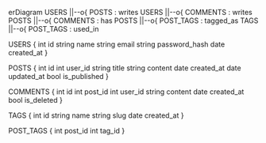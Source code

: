 erDiagram
  USERS ||--o{ POSTS : writes
  USERS ||--o{ COMMENTS : writes
  POSTS ||--o{ COMMENTS : has
  POSTS ||--o{ POST_TAGS : tagged_as
  TAGS  ||--o{ POST_TAGS : used_in

  USERS {
    int id
    string name
    string email
    string password_hash
    date created_at
  }

  POSTS {
    int id
    int user_id
    string title
    string content
    date created_at
    date updated_at
    bool is_published
  }

  COMMENTS {
    int id
    int post_id
    int user_id
    string content
    date created_at
    bool is_deleted
  }

  TAGS {
    int id
    string name
    string slug
    date created_at
  }

  POST_TAGS {
    int post_id
    int tag_id
  }
